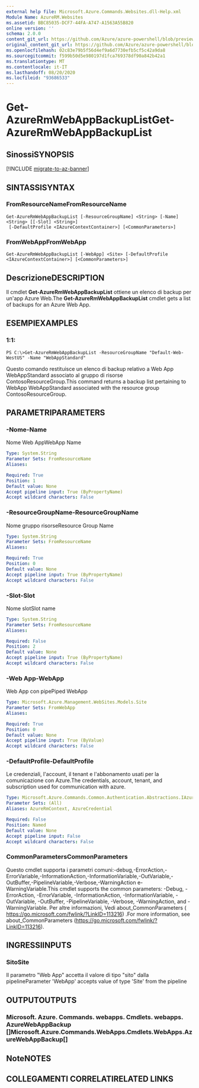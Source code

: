 ```yaml
---
external help file: Microsoft.Azure.Commands.Websites.dll-Help.xml
Module Name: AzureRM.Websites
ms.assetid: BBC85035-DCF7-44FA-A747-A1563A55B820
online version: ''
schema: 2.0.0
content_git_url: https://github.com/Azure/azure-powershell/blob/preview/src/ResourceManager/Websites/Commands.Websites/help/Get-AzureRmWebAppBackupList.md
original_content_git_url: https://github.com/Azure/azure-powershell/blob/preview/src/ResourceManager/Websites/Commands.Websites/help/Get-AzureRmWebAppBackupList.md
ms.openlocfilehash: 02c83e79b5f56d4ef9a6d7730efb5cf5c42a9da8
ms.sourcegitcommit: f599b50d5e980197d1fca769378df90a842b42a1
ms.translationtype: MT
ms.contentlocale: it-IT
ms.lasthandoff: 08/20/2020
ms.locfileid: "93686533"
---
```

# <span data-ttu-id="ba4e4-101">Get-AzureRmWebAppBackupList</span><span class="sxs-lookup"><span data-stu-id="ba4e4-101">Get-AzureRmWebAppBackupList</span></span>

## <span data-ttu-id="ba4e4-102">Sinossi</span><span class="sxs-lookup"><span data-stu-id="ba4e4-102">SYNOPSIS</span></span>

[!INCLUDE [migrate-to-az-banner](../../includes/migrate-to-az-banner.md)]

## <span data-ttu-id="ba4e4-103">SINTASSI</span><span class="sxs-lookup"><span data-stu-id="ba4e4-103">SYNTAX</span></span>

### <span data-ttu-id="ba4e4-104">FromResourceName</span><span class="sxs-lookup"><span data-stu-id="ba4e4-104">FromResourceName</span></span>
```
Get-AzureRmWebAppBackupList [-ResourceGroupName] <String> [-Name] <String> [[-Slot] <String>]
 [-DefaultProfile <IAzureContextContainer>] [<CommonParameters>]
```

### <span data-ttu-id="ba4e4-105">FromWebApp</span><span class="sxs-lookup"><span data-stu-id="ba4e4-105">FromWebApp</span></span>
```
Get-AzureRmWebAppBackupList [-WebApp] <Site> [-DefaultProfile <IAzureContextContainer>] [<CommonParameters>]
```

## <span data-ttu-id="ba4e4-106">Descrizione</span><span class="sxs-lookup"><span data-stu-id="ba4e4-106">DESCRIPTION</span></span>
<span data-ttu-id="ba4e4-107">Il cmdlet **Get-AzureRmWebAppBackupList** ottiene un elenco di backup per un'app Azure Web.</span><span class="sxs-lookup"><span data-stu-id="ba4e4-107">The **Get-AzureRmWebAppBackupList** cmdlet gets a list of backups for an Azure Web App.</span></span>

## <span data-ttu-id="ba4e4-108">ESEMPI</span><span class="sxs-lookup"><span data-stu-id="ba4e4-108">EXAMPLES</span></span>

### <span data-ttu-id="ba4e4-109">1:</span><span class="sxs-lookup"><span data-stu-id="ba4e4-109">1:</span></span>
```
PS C:\>Get-AzureRmWebAppBackupList -ResourceGroupName "Default-Web-WestUS" -Name "WebAppStandard"
```

<span data-ttu-id="ba4e4-110">Questo comando restituisce un elenco di backup relativo a Web App WebAppStandard associato al gruppo di risorse ContosoResourceGroup.</span><span class="sxs-lookup"><span data-stu-id="ba4e4-110">This command returns a backup list pertaining to WebApp WebAppStandard associated with the resource group ContosoResourceGroup.</span></span>

## <span data-ttu-id="ba4e4-111">PARAMETRI</span><span class="sxs-lookup"><span data-stu-id="ba4e4-111">PARAMETERS</span></span>

### <span data-ttu-id="ba4e4-112">-Nome</span><span class="sxs-lookup"><span data-stu-id="ba4e4-112">-Name</span></span>
<span data-ttu-id="ba4e4-113">Nome Web App</span><span class="sxs-lookup"><span data-stu-id="ba4e4-113">WebApp Name</span></span>

```yaml
Type: System.String
Parameter Sets: FromResourceName
Aliases: 

Required: True
Position: 1
Default value: None
Accept pipeline input: True (ByPropertyName)
Accept wildcard characters: False
```

### <span data-ttu-id="ba4e4-114">-ResourceGroupName</span><span class="sxs-lookup"><span data-stu-id="ba4e4-114">-ResourceGroupName</span></span>
<span data-ttu-id="ba4e4-115">Nome gruppo risorse</span><span class="sxs-lookup"><span data-stu-id="ba4e4-115">Resource Group Name</span></span>

```yaml
Type: System.String
Parameter Sets: FromResourceName
Aliases: 

Required: True
Position: 0
Default value: None
Accept pipeline input: True (ByPropertyName)
Accept wildcard characters: False
```

### <span data-ttu-id="ba4e4-116">-Slot</span><span class="sxs-lookup"><span data-stu-id="ba4e4-116">-Slot</span></span>
<span data-ttu-id="ba4e4-117">Nome slot</span><span class="sxs-lookup"><span data-stu-id="ba4e4-117">Slot name</span></span>

```yaml
Type: System.String
Parameter Sets: FromResourceName
Aliases: 

Required: False
Position: 2
Default value: None
Accept pipeline input: True (ByPropertyName)
Accept wildcard characters: False
```

### <span data-ttu-id="ba4e4-118">-Web App</span><span class="sxs-lookup"><span data-stu-id="ba4e4-118">-WebApp</span></span>
<span data-ttu-id="ba4e4-119">Web App con pipe</span><span class="sxs-lookup"><span data-stu-id="ba4e4-119">Piped WebApp</span></span>

```yaml
Type: Microsoft.Azure.Management.WebSites.Models.Site
Parameter Sets: FromWebApp
Aliases: 

Required: True
Position: 0
Default value: None
Accept pipeline input: True (ByValue)
Accept wildcard characters: False
```

### <span data-ttu-id="ba4e4-120">-DefaultProfile</span><span class="sxs-lookup"><span data-stu-id="ba4e4-120">-DefaultProfile</span></span>
<span data-ttu-id="ba4e4-121">Le credenziali, l'account, il tenant e l'abbonamento usati per la comunicazione con Azure.</span><span class="sxs-lookup"><span data-stu-id="ba4e4-121">The credentials, account, tenant, and subscription used for communication with azure.</span></span>

```yaml
Type: Microsoft.Azure.Commands.Common.Authentication.Abstractions.IAzureContextContainer
Parameter Sets: (All)
Aliases: AzureRmContext, AzureCredential

Required: False
Position: Named
Default value: None
Accept pipeline input: False
Accept wildcard characters: False
```

### <span data-ttu-id="ba4e4-122">CommonParameters</span><span class="sxs-lookup"><span data-stu-id="ba4e4-122">CommonParameters</span></span>
<span data-ttu-id="ba4e4-123">Questo cmdlet supporta i parametri comuni:-debug,-ErrorAction,-ErrorVariable,-InformationAction,-InformationVariable,-OutVariable,-OutBuffer,-PipelineVariable,-Verbose,-WarningAction e-WarningVariable.</span><span class="sxs-lookup"><span data-stu-id="ba4e4-123">This cmdlet supports the common parameters: -Debug, -ErrorAction, -ErrorVariable, -InformationAction, -InformationVariable, -OutVariable, -OutBuffer, -PipelineVariable, -Verbose, -WarningAction, and -WarningVariable.</span></span> <span data-ttu-id="ba4e4-124">Per altre informazioni, Vedi about_CommonParameters ( https://go.microsoft.com/fwlink/?LinkID=113216) .</span><span class="sxs-lookup"><span data-stu-id="ba4e4-124">For more information, see about_CommonParameters (https://go.microsoft.com/fwlink/?LinkID=113216).</span></span>

## <span data-ttu-id="ba4e4-125">INGRESSI</span><span class="sxs-lookup"><span data-stu-id="ba4e4-125">INPUTS</span></span>

### <span data-ttu-id="ba4e4-126">Sito</span><span class="sxs-lookup"><span data-stu-id="ba4e4-126">Site</span></span>
<span data-ttu-id="ba4e4-127">Il parametro "Web App" accetta il valore di tipo "sito" dalla pipeline</span><span class="sxs-lookup"><span data-stu-id="ba4e4-127">Parameter 'WebApp' accepts value of type 'Site' from the pipeline</span></span>

## <span data-ttu-id="ba4e4-128">OUTPUT</span><span class="sxs-lookup"><span data-stu-id="ba4e4-128">OUTPUTS</span></span>

### <span data-ttu-id="ba4e4-129">Microsoft. Azure. Commands. webapps. Cmdlets. webapps. AzureWebAppBackup []</span><span class="sxs-lookup"><span data-stu-id="ba4e4-129">Microsoft.Azure.Commands.WebApps.Cmdlets.WebApps.AzureWebAppBackup[]</span></span>

## <span data-ttu-id="ba4e4-130">Note</span><span class="sxs-lookup"><span data-stu-id="ba4e4-130">NOTES</span></span>

## <span data-ttu-id="ba4e4-131">COLLEGAMENTI CORRELATI</span><span class="sxs-lookup"><span data-stu-id="ba4e4-131">RELATED LINKS</span></span>

